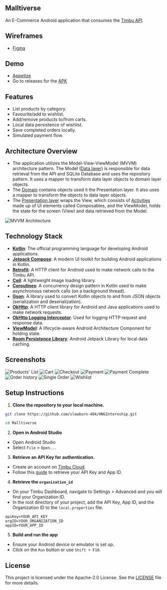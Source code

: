 ## Malltiverse
An E-Commerce Android application that consumes the [Timbu API](https://docs.timbu.cloud/api/intro).

## Wireframes
- [Figma](https://www.figma.com/design/QHq9WbFOHgdDRhPuLOTNvB/HNG-INTERNSHIP?node-id=142-292&t=LGp1Sxxln6UcvMQn-0)

## Demo
- [Appetize](https://appetize.io/app/b_tsatn2vrgbsrvo7avhymsvujni)
- Go to releases for the [APK](https://github.com/slowburn-404/Malltiverse/releases/tag/v1.0.1)

## Features
- List products by category.
- Favourite/add to wishlist.
- Add/remove products to/from carts.
- Local data persistence of wishlist.
- Save completed orders locally.
- Simulated payment flow.

## Architecture Overview
- The application utilizes the Model-View-ViewModel (MVVM) architecture pattern. The Model ([Data layer](app/src/main/java/dev/borisochieng/malltiverse/data/)) is responsible for data retrieval from the API and SQLite Database and uses the repository pattern. It uses a mapper to transform data layer objects to domain layer objects.
- The [Domain](app/src/main/java/dev/borisochieng/malltiverse/domain/) contains objects used it the Presentation layer. It also uses a mapper to transform the objects to data layer objects.
- The [Presentation layer](app/src/main/java/dev/borisochieng/malltiverse/presentation/) wraps the View, which consists of [Activities](https://developer.android.com/guide/components/activities/intro-activities) made up of UI elements called Composables, and the ViewModel, holds the state for the screen (View) and data retrieved from the Model.

<div style="align: center;">
    <img src="./screenshots/mvvm.webp" alt="MVVM Architecture">
</div>

## Technology Stack
- **[Kotlin](https://kotlinlang.org/)**: The official programming language for developing Android applications.
- **[Jetpack Compose](https://developer.android.com/develop/ui/compose)**: A modern UI toolkit for building Android applications in Kotlin.
- **[Retrofit](https://github.com/square/retrofit)**: A HTTP client for Android used to make network calls to the Timbu API.
- **[Coil](https://coil-kt.github.io/coil/)**: A lightweight image loading library.
- **[Coroutines](https://developer.android.com/kotlin/coroutines#:~:text=A%20coroutine%20is%20a%20concurrency,established%20concepts%20from%20other%20languages)**: A concurrency design pattern in Kotlin used to make asynchronous network calls (on a background thread).
- **[Gson](https://github.com/google/gson)**: A library used to convert Kotlin objects to and from JSON objects (serialization and deserialization).
- **[OkHttp](https://square.github.io/okhttp/)**: A HTTP client library for Android and Java applications used to make network requests.
- **[OkHttp Logging Interceptor](https://github.com/square/okhttp/tree/master/okhttp-logging-interceptor)**: Used for logging HTTP request and response data.
- **[ViewModel](https://developer.android.com/topic/libraries/architecture/viewmodel)**: A lifecycle-aware Android Architecture Component for holding state.
- **[Room Persistence Library](https://developer.android.com/training/data-storage/room)**: Android Jetpack Library for local data caching.

## Screenshots
![Products' List](screenshots/product_list.png)
![Cart](screenshots/cart.png)
![Checkout](screenshots/checkout.png)
![Payment](screenshots/payment_screen.png)
![Payment Complete](screenshots/payment_sucessfull.png)
![Order history](screenshots/orders.png)
![Single Order](screenshots/single_order.png)
![Wishlist](screenshots/wishlist.png)

## Setup Instructions

1. **Clone the repository to your local machine.**
```bash
git clone https://github.com/slowburn-404/HNGInternship.git

cd Malltiverse
```
2. **Open in Android Studio**
- Open Android Studio
- Select `File` > `Open...`

3. **Retrieve an API Key for authentication.**
- Create an account on [Timbu Cloud](http://timbu.cloud/).
- Follow this [guide](https://docs.timbu.cloud/api/Api-Keys/create-apikeys) to retrieve your API Key and App ID.

4. **Retrieve the `organization_id`**
- On your Timbu Dashboard, navigate to Settings > Advanced and you will find your Organization ID.
- In the root directory of your project, add the API Key, App ID, and the Organization ID to the `local.properties` file.

```
apiKey=YOUR_API_KEY
orgID=YOUR_ORGANIZATION_ID
appID=YOUR_APP_ID
```
5. **Build and run the app**
- Ensure your Android device or emulator is set up.
- Click on the `Run` button or use `Shift + F10`.

## License
This project is licensed under the Apache-2.0 License. See the [LICENSE](./LICENSE) file for more details.
